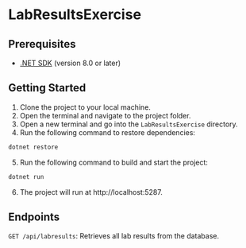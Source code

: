 # LabResultsExercise

## Prerequisites
- [.NET SDK](https://dotnet.microsoft.com/download) (version 8.0 or later)

## Getting Started
1. Clone the project to your local machine.
2. Open the terminal and navigate to the project folder.
3. Open a new terminal and go into the `LabResultsExercise` directory.
4. Run the following command to restore dependencies:
```bash
dotnet restore
```
5. Run the following command to build and start the project:
```bash
dotnet run
```
6. The project will run at http://localhost:5287.

## Endpoints

 `GET /api/labresults`: Retrieves all lab results from the database.
